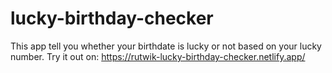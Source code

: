 # lucky-birthday-checker
This app tell you whether your birthdate is lucky or not based on your lucky number.
Try it out on: https://rutwik-lucky-birthday-checker.netlify.app/
